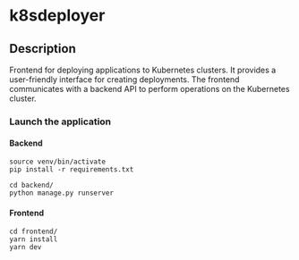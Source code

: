 # k8sdeployer


## Description

Frontend for deploying applications to Kubernetes clusters. It provides a user-friendly interface for creating deployments. 
The frontend communicates with a backend API to perform operations on the Kubernetes cluster.

### Launch the application

#### Backend

```
source venv/bin/activate
pip install -r requirements.txt

cd backend/
python manage.py runserver
```

#### Frontend

```
cd frontend/
yarn install
yarn dev 
```

